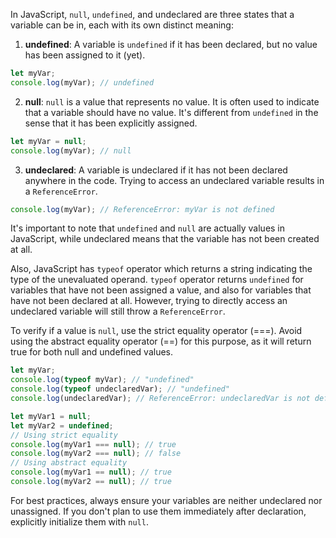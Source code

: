 In JavaScript, `null`, `undefined`, and undeclared are three states that a variable can be in, each with its own distinct meaning:

1. **undefined**: A variable is `undefined` if it has been declared, but no value has been assigned to it (yet).

```javascript
let myVar;
console.log(myVar); // undefined
```

2. **null**: `null` is a value that represents no value. It is often used to indicate that a variable should have no value. It's different from `undefined` in the sense that it has been explicitly assigned.

```javascript
let myVar = null;
console.log(myVar); // null
```

3. **undeclared**: A variable is undeclared if it has not been declared anywhere in the code. Trying to access an undeclared variable results in a `ReferenceError`.

```javascript
console.log(myVar); // ReferenceError: myVar is not defined
```

It's important to note that `undefined` and `null` are actually values in JavaScript, while undeclared means that the variable has not been created at all. 

Also, JavaScript has `typeof` operator which returns a string indicating the type of the unevaluated operand. `typeof` operator returns `undefined` for variables that have not been assigned a value, and also for variables that have not been declared at all. However, trying to directly access an undeclared variable will still throw a `ReferenceError`.

To verify if a value is `null`, use the strict equality operator (===). Avoid using the abstract equality operator (==) for this purpose, as it will return true for both null and undefined values.


```javascript
let myVar;
console.log(typeof myVar); // "undefined"
console.log(typeof undeclaredVar); // "undefined"
console.log(undeclaredVar); // ReferenceError: undeclaredVar is not defined

let myVar1 = null;
let myVar2 = undefined;
// Using strict equality
console.log(myVar1 === null); // true
console.log(myVar2 === null); // false
// Using abstract equality
console.log(myVar1 == null); // true
console.log(myVar2 == null); // true
```
For best practices, always ensure your variables are neither undeclared nor unassigned. If you don't plan to use them immediately after declaration, explicitly initialize them with `null`.